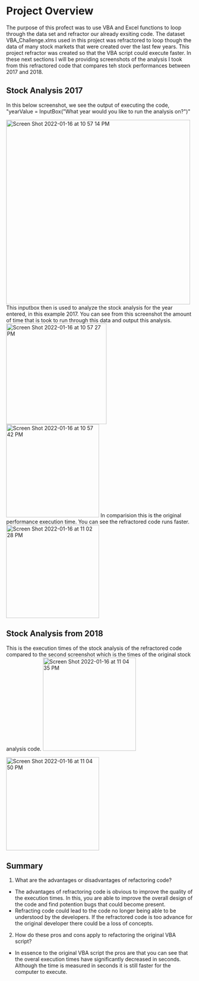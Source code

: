# Project Overview
The purpose of this profect was to use VBA and Excel functions to loop through the data set and refractor our already exsiting code. The dataset VBA_Challenge.xlms used in this project was refractored to loop though the data of many stock markets that were created over the last few years. This project refractor was created so that the VBA script could execute faster. In these next sections I will be providing screenshots of the analysis I took from this refractored code that compares teh stock performances between 2017 and 2018. 
## Stock Analysis 2017
In this below screenshot, we see the output of executing the code, "yearValue = InputBox("What year would you like to run the analysis on?")"

<img width="495" alt="Screen Shot 2022-01-16 at 10 57 14 PM" src="https://user-images.githubusercontent.com/77857472/149705975-998993ff-9540-4817-934d-0afe771ae8ef.png">
This inputbox then is used to analyze the stock analysis for the year entered, in this example 2017.
You can see from this screenshot the amount of time that is took to run through this data and output this analysis. 
<img width="270" alt="Screen Shot 2022-01-16 at 10 57 27 PM" src="https://user-images.githubusercontent.com/77857472/149706146-489b7d01-fa7c-4b8f-a45d-75f876c0ac4f.png">
<img width="250" alt="Screen Shot 2022-01-16 at 10 57 42 PM" src="https://user-images.githubusercontent.com/77857472/149706159-6aaa9bd6-2aef-454d-8377-71a1345a6ee0.png">
In comparision this is the original performance execution time. You can see the refractored code runs faster.
<img width="250" alt="Screen Shot 2022-01-16 at 11 02 28 PM" src="https://user-images.githubusercontent.com/77857472/149706296-c5d0f330-0428-46a6-8d62-332093c351fb.png">

## Stock Analysis from 2018
This is the execution times of the stock analysis of the refractored code compared to the second screenshot which is the times of the original stock analysis code.
<img width="250" alt="Screen Shot 2022-01-16 at 11 04 35 PM" src="https://user-images.githubusercontent.com/77857472/149706449-a084a35d-e17a-47ca-bec9-e746506044a1.png">

<img width="250" alt="Screen Shot 2022-01-16 at 11 04 50 PM" src="https://user-images.githubusercontent.com/77857472/149706465-eb4d7f43-b2df-4b47-8721-40e2e9972966.png">

## Summary 
1. What are the advantages or disadvantages of refactoring code?
  - The advantages of refractoring code is obvious to improve the quality of the execution times. In this, you are able to improve the overall design of the code and find potention bugs that could become present. 
  - Refracting code could lead to the code no longer being able to be understood by the developers. If the refractored code is too advance for the original developer there could be a loss of concepts.
2. How do these pros and cons apply to refactoring the original VBA script?
  - In essence to the original VBA script the pros are that you can see that the overal execution times have significantly decreased in seconds. Although the time is measured in seconds it is still faster for the computer to execute. 

